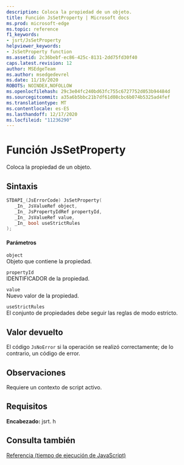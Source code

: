 ```yaml
---
description: Coloca la propiedad de un objeto.
title: Función JsSetProperty | Microsoft docs
ms.prod: microsoft-edge
ms.topic: reference
f1_keywords:
- jsrt/JsSetProperty
helpviewer_keywords:
- JsSetProperty function
ms.assetid: 2c36bebf-ec86-425c-8131-2dd75fd30f40
caps.latest.revision: 12
author: MSEdgeTeam
ms.author: msedgedevrel
ms.date: 11/19/2020
ROBOTS: NOINDEX,NOFOLLOW
ms.openlocfilehash: 29c3e04fc240bd63fc755c6727752d053b94484d
ms.sourcegitcommit: a35a6b5bbc21b7df61d08cbc6b074b5325ad4fef
ms.translationtype: MT
ms.contentlocale: es-ES
ms.lasthandoff: 12/17/2020
ms.locfileid: "11236290"
---
```

# Función JsSetProperty

Coloca la propiedad de un objeto.  
  
## Sintaxis  
  
```cpp  
STDAPI_(JsErrorCode) JsSetProperty(  
   _In_ JsValueRef object,  
   _In_ JsPropertyIdRef propertyId,  
   _In_ JsValueRef value,  
   _In_ bool useStrictRules  
);  
```  
  
#### Parámetros  
 `object`  
 Objeto que contiene la propiedad.  
  
 `propertyId`  
 IDENTIFICADOR de la propiedad.  
  
 `value`  
 Nuevo valor de la propiedad.  
  
 `useStrictRules`  
 El conjunto de propiedades debe seguir las reglas de modo estricto.  
  
## Valor devuelto  
 El código `JsNoError` si la operación se realizó correctamente; de lo contrario, un código de error.  
  
## Observaciones  
 Requiere un contexto de script activo.  
  
## Requisitos  
 **Encabezado:** jsrt. h  
  
## Consulta también  
 [Referencia (tiempo de ejecución de JavaScript)](../chakra-hosting/reference-javascript-runtime.md)
